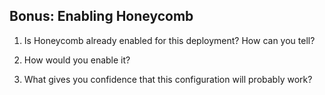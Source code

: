 
## Bonus: Enabling Honeycomb

1. Is Honeycomb already enabled for this deployment?  How can you tell?

2. How would you enable it?

3. What gives you confidence that this configuration will probably work?
